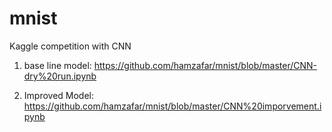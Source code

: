 # mnist
Kaggle competition with CNN
  1. base line model:
     https://github.com/hamzafar/mnist/blob/master/CNN-dry%20run.ipynb
     
  2. Improved Model:
  https://github.com/hamzafar/mnist/blob/master/CNN%20imporvement.ipynb
  

